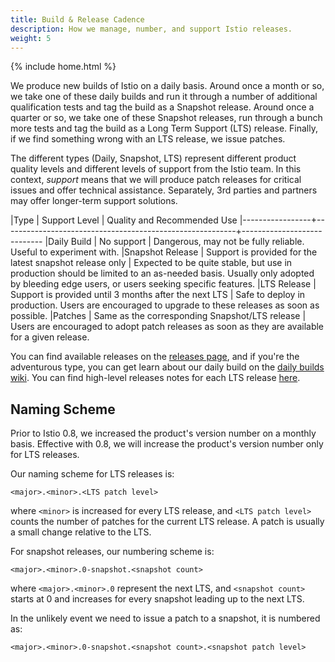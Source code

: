 ```yaml
---
title: Build & Release Cadence
description: How we manage, number, and support Istio releases.
weight: 5
---
```

{% include home.html %}

We produce new builds of Istio on a daily basis. Around once a month or so, we take one of these daily
builds and run it through a number of additional qualification tests and tag the build as a Snapshot release.
Around once a quarter or so, we take one of these Snapshot releases, run through a bunch more tests
and tag the build as a Long Term Support (LTS) release. Finally, if we find something wrong with an
LTS release, we issue patches.

The different types (Daily, Snapshot, LTS) represent different product quality levels and different levels of support
from the Istio team. In this context, *support* means that we will produce patch releases for critical issues and
offer technical assistance. Separately, 3rd parties and partners may offer longer-term support solutions.

|Type             | Support Level                                            | Quality and Recommended Use
|-----------------+----------------------------------------------------------+----------------------------
|Daily Build      | No support                                               | Dangerous, may not be fully reliable. Useful to experiment with.
|Snapshot Release | Support is provided for the latest snapshot release only | Expected to be quite stable, but use in production should be limited to an as-needed basis. Usually only adopted by bleeding edge users, or users seeking specific features.
|LTS Release      | Support is provided until 3 months after the next LTS    | Safe to deploy in production. Users are encouraged to upgrade to these releases as soon as possible.
|Patches          | Same as the corresponding Snapshot/LTS release           | Users are encouraged to adopt patch releases as soon as they are available for a given release.

You can find available releases on the [releases page](https://github.com/istio/istio/releases),
and if you're the adventurous type, you can get learn about our daily build on the [daily builds wiki](https://github.com/istio/istio/wiki/Daily-builds).
You can find high-level releases notes for each LTS release [here]({{home}}/about/notes).

## Naming Scheme

Prior to Istio 0.8, we increased the product's version number on a monthly basis. Effective with 0.8,
we will increase the product's version number only for LTS releases.

Our naming scheme for LTS releases is:

```plain
<major>.<minor>.<LTS patch level>
```

where `<minor>` is increased for every LTS release, and `<LTS patch level>` counts the number of patches for the
current LTS release. A patch is usually a small change relative to the LTS.

For snapshot releases, our numbering scheme is:

```plain
<major>.<minor>.0-snapshot.<snapshot count>
```

where `<major>.<minor>.0` represent the next LTS, and
`<snapshot count>` starts at 0 and increases for every snapshot leading up to the
next LTS.

In the unlikely event we need to issue a patch to a snapshot, it is numbered as:

```plain
<major>.<minor>.0-snapshot.<snapshot count>.<snapshot patch level>
```
